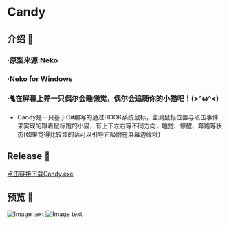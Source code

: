 # Candy
## 介绍 🐾
### ·原型来源:Neko
### ·Neko for Windows
### ·🐈在屏幕上养一只偶尔会睡懒觉，偶尔会追随你的小猫吧！(>^ω^<)
* Candy是一只基于C#编写的通过HOOK系统鼠标，监测鼠标位置与点击事件来实现的跟着鼠标跑的小猫，有上下左右等不同方向，睡觉、惊醒、奔跑等状态(如果觉得比较烦的话可以引导它吸附在屏幕边缘哦)
## Release 🐾
[点击链接下载Candy.exe](http://www.zxlee.cn/windowsApps/Candy.exe)
## 预览 🐾
![Image text](http://www.zxlee.cn/littleCat.gif)
![Image text](http://www.zxlee.cn/candy.png)
